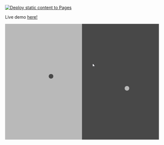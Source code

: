 [![Deploy static content to Pages](https://github.com/JuanMHuerta/ball-bounce/actions/workflows/static.yml/badge.svg)](https://github.com/JuanMHuerta/ball-bounce/actions/workflows/static.yml)


Live demo [here!](https://juanmhuerta.github.io/ball-bounce/)

![Project Demo](docs/ball-bounce.gif)
